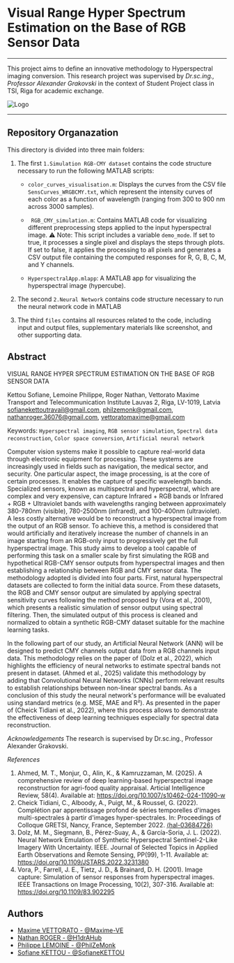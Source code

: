# Visual Range Hyper Spectrum Estimation on the Base of RGB Sensor Data
---
This project aims to define an innovative methodology to Hyperspectral imaging conversion. This research project was supervised by _Dr.sc.ing., Professor Alexander Grakovski_ in the context of Student Project class in TSI, Riga for academic exchange.

![Logo](https://tsi.lv/wp-content/uploads/2024/01/tsi_logo_en_blue.svg)

---

## Repository Organazation
This directory is divided into three main folders:

1. The first `1.Simulation RGB-CMY dataset` contains the code structure necessary to run the following MATLAB scripts:
    - `color_curves_visualisation.m`: Displays the curves from the CSV file `SensCurves_WRGBCMY.txt`, which represent the intensity curves of each color as a function of wavelength (ranging from 300 to 900 nm across 3000 samples).

    - ` RGB_CMY_simulation.m`: Contains MATLAB code for visualizing different preprocessing steps applied to the input hyperspectral image. 
    ⚠️ Note: This script includes a variable `demo_mode`.
    If set to true, it processes a single pixel and displays the steps through plots.
    If set to false, it applies the processing to all pixels and generates a CSV output file containing the computed responses for R, G, B, C, M, and Y channels.

    - `HyperspectralApp.mlapp`: A MATLAB app for visualizing the hyperspectral image (hypercube).
    
2. The second `2.Neural Network` contains code structure necessary to run the neural network code in MATLAB

3. The third `files` contains all resources related to the code, including input and output files, supplementary materials like screenshot, and other supporting data.

## Abstract
VISUAL RANGE HYPER SPECTRUM ESTIMATION ON THE BASE OF RGB
SENSOR DATA

Kettou Sofiane, Lemoine Philippe, Roger Nathan, Vettorato Maxime
Transport and Telecommunication Institute
Lauvas 2, Riga, LV-1019, Latvia
sofianekettoutravail@gmail.com,
philzemonk@gmail.com,
nathanroger.36076@gmail.com,
vettoratomaxime@gmail.com

Keywords: `Hyperspectral imaging`, `RGB sensor simulation`, `Spectral data reconstruction`, `Color space conversion`, `Artificial neural network`

Computer vision systems make it possible to capture real-world data through electronic equipment
for processing. These systems are increasingly used in fields such as navigation, the medical sector, and
security. One particular aspect, the image processing, is at the core of certain processes. It enables the
capture of specific wavelength bands. Specialized sensors, known as multispectral and hyperspectral,
which are complex and very expensive, can capture Infrared + RGB bands or Infrared + RGB +
Ultraviolet bands with wavelengths ranging between approximately 380-780nm (visible), 780-2500nm
(infrared), and 100-400nm (ultraviolet). A less costly alternative would be to reconstruct a hyperspectral
image from the output of an RGB sensor. To achieve this, a method is considered that would artificially
and iteratively increase the number of channels in an image starting from an RGB-only input to
progressively get the full hyperspectral image. This study aims to develop a tool capable of performing
this task on a smaller scale by first simulating the RGB and hypothetical RGB-CMY sensor outputs from
hyperspectral images and then establishing a relationship between RGB and CMY sensor data.
The methodology adopted is divided into four parts. First, natural hyperspectral datasets are
collected to form the initial data source. From these datasets, the RGB and CMY sensor output are
simulated by applying spectral sensitivity curves following the method proposed by (Vora et al., 2001),
which presents a realistic simulation of sensor output using spectral filtering. Then, the simulated output
of this process is cleaned and normalized to obtain a synthetic RGB-CMY dataset suitable for the machine
learning tasks.

In the following part of our study, an Artificial Neural Network (ANN) will be designed to predict
CMY channels output data from a RGB channels input data. This methodology relies on the paper of
(Dolz et al., 2022), which highlights the efficiency of neural networks to estimate spectral bands not
present in dataset. (Ahmed et al., 2025) validate this methodology by adding that Convolutional Neural
Networks (CNNs) perform relevant results to establish relationships between non-linear spectral bands.
As a conclusion of this study the neural network's performance will be evaluated using standard
metrics (e.g. MSE, MAE and R²). As presented in the paper of (Cheick Tidiani et al., 2022), where this
process allows to demonstrate the effectiveness of deep learning techniques especially for spectral data
reconstruction.

*Acknowledgements*
The research is supervised by Dr.sc.ing., Professor Alexander Grakovski.

*References*
1. Ahmed, M. T., Monjur, O., Alin, K., & Kamruzzaman, M. (2025). A comprehensive review of deep
learning-based hyperspectral image reconstruction for agri-food quality appraisal. Articial Intelligence
Review, 58(4). Available at: https://doi.org/10.1007/s10462-024-11090-w
2. Cheick Tidiani, C., Alboody, A., Puigt, M., & Roussel, G. (2022). Complétion par apprentissage profond
de séries temporelles d'images multi-spectrales à partir d'images hyper-spectrales. In: Proceedings of
Colloque GRETSI, Nancy, France, September 2022. [⟨hal-03684726⟩](https://hal.science/hal-03684726)
3. Dolz, M. M., Siegmann, B., Pérez-Suay, A., & García-Soria, J. L. (2022). Neural Network
Emulation of Synthetic Hyperspectral Sentinel-2-Like Imagery With Uncertainty. IEEE. Journal of
Selected Topics in Applied Earth Observations and Remote Sensing, PP(99), 1-11. Available at:
https://doi.org/10.1109/JSTARS.2022.3231380
4. Vora, P., Farrell, J. E., Tietz, J. D., & Brainard, D. H. (2001). Image capture: Simulation of sensor
responses from hyperspectral images. IEEE Transactions on Image Processing, 10(2), 307-316.
Available at: https://doi.org/10.1109/83.902295

## Authors

- [Maxime VETTORATO - @Maxime-VE](https://github.com/Maxime-VE)
- [Nathan ROGER - @H1drAHub](https://github.com/H1drAHub)
- [Philippe LEMOINE - @PhilZeMonk](https://github.com/PhilZeMonk)
- [Sofiane KETTOU - @SofianeKETTOU](https://github.com/SofianeKETTOU)

